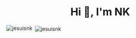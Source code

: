 <h1 align="center">Hi 👋, I'm NK</h1>

<p><img align="left" src="https://github-readme-stats.vercel.app/api/top-langs?username=jesuisnk&show_icons=true&locale=en&layout=compact" alt="jesuisnk" /></p>
<p>&nbsp;<img align="center" src="https://github-readme-stats.vercel.app/api?username=jesuisnk&show_icons=true&locale=en" alt="jesuisnk" /></p>
